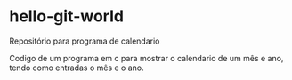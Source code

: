 # hello-git-world
Repositório para programa de calendario

Codigo de um programa em c para mostrar o calendario de um mês e ano, tendo como entradas o mês e o ano.

